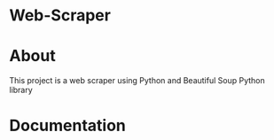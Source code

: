 # Web-Scraper

# About
This project is a web scraper using Python and Beautiful Soup Python library

# Documentation


